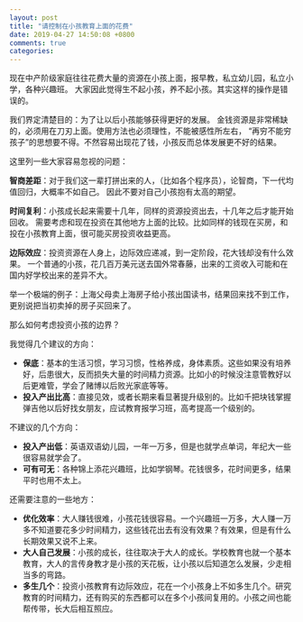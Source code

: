 ```yaml
---
layout: post
title: "请控制在小孩教育上面的花费"
date: 2019-04-27 14:50:08 +0800
comments: true
categories: 
---
```


现在中产阶级家庭往往花费大量的资源在小孩上面，报早教，私立幼儿园，私立小学，各种兴趣班。
大家因此觉得生不起小孩，养不起小孩。其实这样的操作是错误的。

我们界定清楚目的：为了让以后小孩能够获得更好的发展。
金钱资源是非常稀缺的，必须用在刀刃上面。使用方法也必须理性，不能被感性所左右，
“再穷不能穷孩子”的思想要不得。不然容易出现花了钱，小孩反而总体发展更不好的结果。

这里列一些大家容易忽视的问题：

**智商差距**：对于我们这一辈打拼出来的人，（比如各个程序员），论智商，下一代均值回归，大概率不如自己。
因此不要对自己小孩抱有太高的期望。

**时间复利**：小孩成长起来需要十几年，同样的资源投资出去，十几年之后才能开始回收。
需要考虑和现在投资在其他地方上面的比较。比如同样的钱现在买房，和投在小孩教育上面，很可能买房投资收益更高。

**边际效应**：投资资源在人身上，边际效应递减，到一定阶段，花大钱却没有什么效果。
一个普通的小孩，花几百万美元送去国外常春藤，出来的工资收入可能和在国内好学校出来的差异不大。

举一个极端的例子：上海父母卖上海房子给小孩出国读书，结果回来找不到工作，更别说把当初卖掉的房子买回来了。

那么如何考虑投资小孩的边界？

我觉得几个建议的方向：

- **保底**：基本的生活习惯，学习习惯，性格养成，身体素质。这些如果没有培养好，后患很大，反而损失大量的时间精力资源。比如小的时候没注意管教好以后更难管，学会了赌博以后败光家底等等。
- **投入产出比高**：直接见效，或者长期来看显著提升级别的。比如千把块钱掌握弹吉他以后好找女朋友，应试教育报学习班，高考提高一个级别的。

不建议的几个方向：

- **投入产出低**：英语双语幼儿园，一年一万多，但是也就学点单词，年纪大一些很容易就学会了。
- **可有可无**：各种锦上添花兴趣班，比如学钢琴。花钱很多，花时间更多，结果平时也用不太上。

还需要注意的一些地方：

- **优化效率**：大人赚钱很难，小孩花钱很容易。一个兴趣班一万多，大人赚一万多不知道要花多少时间精力，这些钱花出去有没有效果？有效果，但是有什么长期效果又说不上来。
- **大人自己发展**：小孩的成长，往往取决于大人的成长。学校教育也就一个基本教育，大人的言传身教才是小孩的天花板，让小孩以后知道怎么发展，少走相当多的弯路。
- **多生几个**：投资小孩教育有边际效应，花在一个小孩身上不如多生几个。研究教育的时间精力，还有购买的东西都可以在多个小孩间复用的。小孩之间也能帮传带，长大后相互照应。
